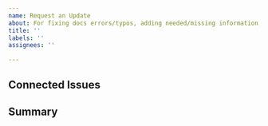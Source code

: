 ```yaml
---
name: Request an Update
about: For fixing docs errors/typos, adding needed/missing information, updating verbiage, deleting outdated info, etc.
title: ''
labels: ''
assignees: ''

---
```


## Connected Issues
<!--
List any issues or tickets on other platforms that are associated with the request. For example, include a link to the issue tracking that feature in the Rancher repo, or list the Jira ticket number for the request.
-->

## Summary

<!--
Describe the requested update giving as much detail as possible. Please also list page link(s) in the current docs where the update applies.
-->